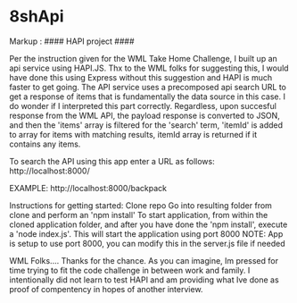 # 8shApi
Markup : #### HAPI project ####

Per the instruction given for the WML Take Home Challenge, I built up an api service using HAPI.JS. Thx to the WML folks for suggesting this, I would have done this using Express without this suggestion and HAPI is much faster to get going. The API service uses a precomposed api search URL to get a response of items that is fundamentally the data source in this case. I do wonder if I interpreted this part correctly. Regardless, upon succesful response from the WML API, the payload response is converted to JSON, and then the 'items' array is filtered for the 'search' term, 'itemId' is added to array for items with matching results, itemId array is returned if it contains any items. 

To search the API using this app enter a URL as follows:
http://localhost:8000/<search term goes here>
EXAMPLE: http://localhost:8000/backpack
  
Instructions for getting started:
Clone repo
Go into resulting folder from clone and perform an 'npm install'
To start application, from within the cloned application folder, and after you have done the 'npm install', execute a 'node index.js'. This will start the application using port 8000
NOTE: App is setup to use port 8000, you can modify this in the server.js file if needed

WML Folks....
Thanks for the chance. As you can imagine, Im pressed for time trying to fit the code challenge in between work and family. I intentionally did not learn to test HAPI and am providing what Ive done as proof of compentency in hopes of another interview. 
